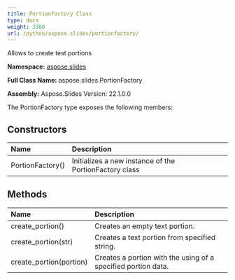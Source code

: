 ```yaml
---
title: PortionFactory Class
type: docs
weight: 3380
url: /python/aspose.slides/portionfactory/
---
```


Allows to create test portions

**Namespace:** [aspose.slides](/python/aspose.slides/)

**Full Class Name:** aspose.slides.PortionFactory

**Assembly:**  Aspose.Slides Version: 22.1.0.0

The PortionFactory type exposes the following members:
## **Constructors**
|**Name**|**Description**|
| :- | :- |
|PortionFactory()|Initializes a new instance of the PortionFactory class|
## **Methods**
|**Name**|**Description**|
| :- | :- |
|create_portion()|Creates an empty text portion.|
|create_portion(str)|Creates a text portion from specified string.|
|create_portion(portion)|Creates a portion with the using of a specified portion data.|
